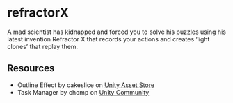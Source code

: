 # refractorX
A mad scientist has kidnapped and forced you to solve his puzzles using his latest invention Refractor X that records your actions and creates ‘light clones’ that replay them.

## Resources
* Outline Effect by cakeslice on [Unity Asset Store](https://www.assetstore.unity3d.com/en/#!/content/78608)
* Task Manager by chomp on [Unity Community](https://forum.unity3d.com/threads/a-more-flexible-coroutine-interface.94220)